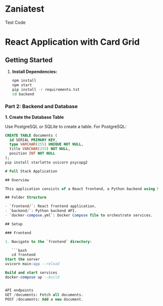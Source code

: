 # Zaniatest
Test Code
# React Application with Card Grid

## Getting Started

1. **Install Dependencies:**

   ```bash
   npm install
   npm start
   pip install -r requirements.txt
   cd backend
### Part 2: Backend and Database

**1. Create the Database Table**

Use PostgreSQL or SQLite to create a table. For PostgreSQL:

```sql
CREATE TABLE documents (
  id SERIAL PRIMARY KEY,
  type VARCHAR(255) UNIQUE NOT NULL,
  title VARCHAR(255) NOT NULL,
  position INT NOT NULL
);
pip install starlette uvicorn psycopg2

# Full Stack Application

## Overview

This application consists of a React frontend, a Python backend using Starlette, and a PostgreSQL database. The frontend displays a grid of cards, which can be reordered and clicked to view larger images. The backend provides RESTful endpoints to interact with the data.

## Folder Structure

- `frontend/`: React frontend application.
- `backend/`: Python backend API.
- `docker-compose.yml`: Docker Compose file to orchestrate services.

## Setup

### Frontend

1. Navigate to the `frontend` directory:

   ```bash
   cd frontend
Start the server
uvicorn main:app --reload

Build and start services
docker-compose up --build


API endpoints
GET /documents: Fetch all documents.
POST /documents: Add a new document.
